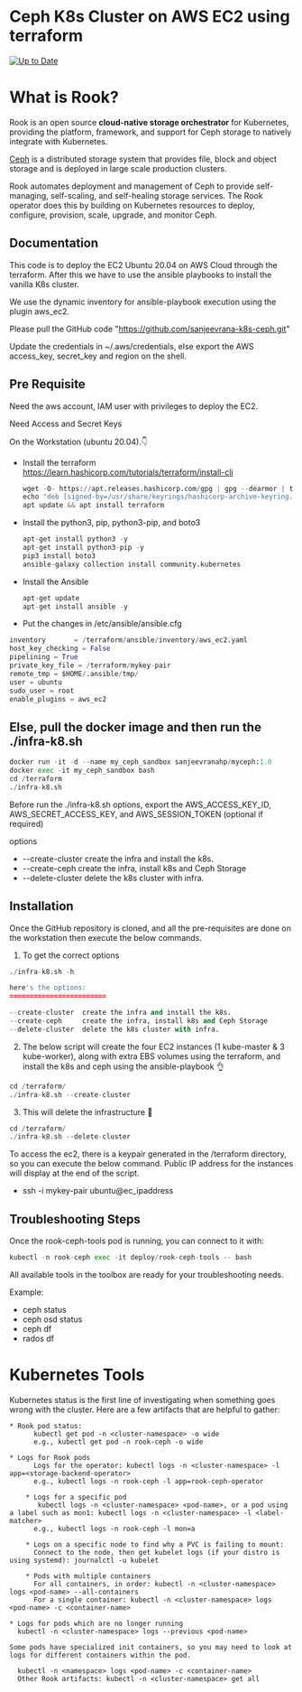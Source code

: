 
# Ceph K8s Cluster on AWS EC2 using terraform
[![Up to Date](https://github.com/ikatyang/emoji-cheat-sheet/workflows/Up%20to%20Date/badge.svg)](https://github.com/ikatyang/emoji-cheat-sheet/actions?query=workflow%3A%22Up+to+Date%22)

# What is Rook?

Rook is an open source **cloud-native storage orchestrator** for Kubernetes, providing the platform, framework, and support for Ceph storage to natively integrate with Kubernetes.

[Ceph](https://ceph.com/) is a distributed storage system that provides file, block and object storage and is deployed in large scale production clusters.

Rook automates deployment and management of Ceph to provide self-managing, self-scaling, and self-healing storage services.
The Rook operator does this by building on Kubernetes resources to deploy, configure, provision, scale, upgrade, and monitor Ceph.

## Documentation

This code is to deploy the EC2 Ubuntu 20.04 on AWS Cloud through the terraform. After this we have to use the ansible playbooks to install the vanilla K8s cluster. 

We use the dynamic inventory for ansible-playbook execution using the plugin aws_ec2.

Please pull the GitHub code "https://github.com/sanjeevrana-k8s-ceph.git"

Update the credentials in ~/.aws/credentials, else export the AWS access_key, secret_key and region on the shell.


##  Pre Requisite

Need the aws account, IAM user with privileges to deploy the EC2.

Need Access and Secret Keys

On the Workstation (ubuntu 20.04).:point_down:

- Install the terraform
   https://learn.hashicorp.com/tutorials/terraform/install-cli
  ```python
  wget -O- https://apt.releases.hashicorp.com/gpg | gpg --dearmor | tee /usr/share/keyrings/hashicorp-archive-keyring.gpg
  echo "deb [signed-by=/usr/share/keyrings/hashicorp-archive-keyring.gpg] https://apt.releases.hashicorp.com $(lsb_release -cs) main" | tee /etc/apt/sources.list.d/hashicorp.list
  apt update && apt install terraform
  ```

- Install the python3, pip, python3-pip, and boto3
  ```python
  apt-get install python3 -y
  apt-get install python3-pip -y
  pip3 install boto3
  ansible-galaxy collection install community.kubernetes
  ```

- Install the Ansible
  ```python
  apt-get update
  apt-get install ansible -y
  ```
- Put the changes in /etc/ansible/ansible.cfg
```python
inventory       = /terraform/ansible/inventory/aws_ec2.yaml
host_key_checking = False
pipelining = True
private_key_file = /terraform/mykey-pair
remote_tmp = $HOME/.ansible/tmp/
user = ubuntu
sudo_user = root
enable_plugins = aws_ec2
```

## Else, pull the docker image and then run the ./infra-k8.sh
```python
docker run -it -d --name my_ceph_sandbox sanjeevranahp/myceph:1.0
docker exec -it my_ceph_sandbox bash
cd /terraform
./infra-k8.sh 
```
Before run the ./infra-k8.sh options, export the AWS_ACCESS_KEY_ID, AWS_SECRET_ACCESS_KEY, and AWS_SESSION_TOKEN (optional if required)

options

- --create-cluster  create the infra and install the k8s.
- --create-ceph     create the infra, install k8s and Ceph Storage
- --delete-cluster  delete the k8s cluster with infra.


## Installation

Once the GitHub repository is cloned, and all the pre-requisites are done on the workstation then execute the below commands.

1. To get the correct options
```python
./infra-k8.sh -h

here's the options:
========================

--create-cluster  create the infra and install the k8s.
--create-ceph     create the infra, install k8s and Ceph Storage
--delete-cluster  delete the k8s cluster with infra.
```


2. The below script will create the four EC2 instances (1 kube-master & 3 kube-worker), along with extra EBS volumes using the terraform, and install the k8s and ceph using the ansible-playbook :ok_hand:
```python
cd /terraform/
./infra-k8.sh --create-cluster
```


3. This will delete the infrastructure :cowboy_hat_face:

```python
cd /terraform/
./infra-k8.sh --delete-cluster
```

To access the ec2, there is a keypair generated in the /terraform directory, so you can execute the below command. Public IP address for the instances will display at the end of the script.

- ssh -i mykey-pair ubuntu@ec_ipaddress

## Troubleshooting Steps
Once the rook-ceph-tools pod is running, you can connect to it with:
```python
kubectl -n rook-ceph exec -it deploy/rook-ceph-tools -- bash
```
All available tools in the toolbox are ready for your troubleshooting needs.

Example:
- ceph status
- ceph osd status
- ceph df
- rados df

# Kubernetes Tools
Kubernetes status is the first line of investigating when something goes wrong with the cluster. Here are a few artifacts that are helpful to gather:
```
* Rook pod status:
      kubectl get pod -n <cluster-namespace> -o wide
      e.g., kubectl get pod -n rook-ceph -o wide
	 
* Logs for Rook pods
      Logs for the operator: kubectl logs -n <cluster-namespace> -l app=<storage-backend-operator>
      e.g., kubectl logs -n rook-ceph -l app=rook-ceph-operator
	 
    * Logs for a specific pod
	   kubectl logs -n <cluster-namespace> <pod-name>, or a pod using a label such as mon1: kubectl logs -n <cluster-namespace> -l <label-matcher>
      e.g., kubectl logs -n rook-ceph -l mon=a
	 
    * Logs on a specific node to find why a PVC is failing to mount:
      Connect to the node, then get kubelet logs (if your distro is using systemd): journalctl -u kubelet
	 
    * Pods with multiple containers
      For all containers, in order: kubectl -n <cluster-namespace> logs <pod-name> --all-containers
      For a single container: kubectl -n <cluster-namespace> logs <pod-name> -c <container-name>
	 
* Logs for pods which are no longer running
  kubectl -n <cluster-namespace> logs --previous <pod-name>

Some pods have specialized init containers, so you may need to look at logs for different containers within the pod.

  kubectl -n <namespace> logs <pod-name> -c <container-name>
  Other Rook artifacts: kubectl -n <cluster-namespace> get all
```
